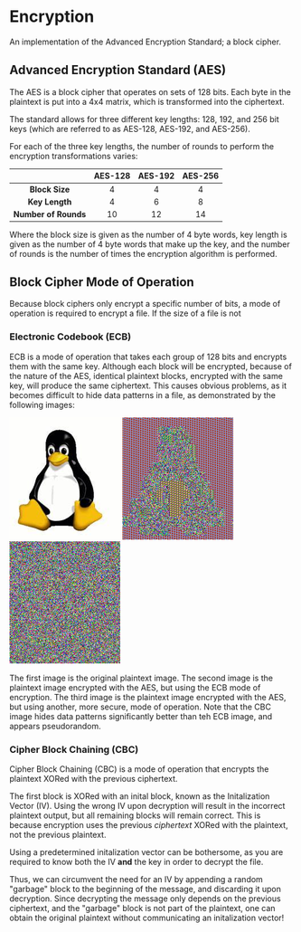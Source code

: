 # Encryption
An implementation of the Advanced Encryption Standard; a block cipher. 

## Advanced Encryption Standard (AES)
The AES is a block cipher that operates on sets of 128 bits. Each byte in the plaintext is put into a 4x4 matrix, which is transformed into the ciphertext.

The standard allows for three different key lengths: 128, 192, and 256 bit keys (which are referred to as AES-128, AES-192, and AES-256). 

For each of the three key lengths, the number of rounds to perform the encryption transformations varies:


|                      |    AES-128   |     AES-192    |    AES-256    |
|       :----:         |    :---:     |     :---:      |     :---:     |
| **Block Size**       |       4      |       4        |       4       |
| **Key Length**       |       4      |       6        |       8       |
| **Number of Rounds** |      10      |       12       |       14      |


Where the block size is given as the number of 4 byte words, key length is given as the number of 4 byte words that make up the key, and the number of rounds is the number of times the encryption algorithm is performed.


## Block Cipher Mode of Operation

Because block ciphers only encrypt a specific number of bits, a mode of operation is required to encrypt a file. 
If the size of a file is not 

### Electronic Codebook (ECB)

ECB is a mode of operation that takes each group of 128 bits and encrypts them with the same key.
Although each block will be encrypted, because of the nature of the AES, identical plaintext blocks, encrypted with the same key, will produce the same ciphertext. 
This causes obvious problems, as it becomes difficult to hide data patterns in a file, as demonstrated by the following images:

![alt text](/AES/out/tux.bmp "Plaintext Image") 
![alt text](/AES/out/encrypted_ecb.bmp "ECB Image")
![alt text](/AES/out/encrypted_cbc.bmp "CBC Image")

The first image is the original plaintext image. 
The second image is the plaintext image encrypted with the AES, but using the ECB mode of encryption. 
The third image is the plaintext image encrypted with the AES, but using another, more secure, mode of operation. 
Note that the CBC image hides data patterns significantly better than teh ECB image, and appears pseudorandom.

### Cipher Block Chaining (CBC)

Cipher Block Chaining (CBC) is a mode of operation that encrypts the plaintext XORed with the previous ciphertext.

The first block is XORed with an inital block, known as the Initalization Vector (IV).
Using the wrong IV upon decryption will result in the incorrect plaintext output, but all remaining blocks will remain correct. 
This is because encryption uses the previous _ciphertext_ XORed with the plaintext, not the previous plaintext. 

Using a predetermined initalization vector can be bothersome, as you are required to know both the IV **and** the key in order to decrypt the file.

Thus, we can circumvent the need for an IV by appending a random "garbage" block to the beginning of the message, and discarding it upon decryption.
Since decrypting the message only depends on the previous ciphertext, and the "garbage" block is not part of the plaintext, one can obtain the original plaintext without communicating an initalization vector!
